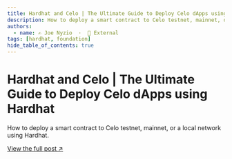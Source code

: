 ```yaml
---
title: Hardhat and Celo | The Ultimate Guide to Deploy Celo dApps using Hardhat
description: How to deploy a smart contract to Celo testnet, mainnet, or a local network using Hardhat.
authors:
  - name: ✍️ Joe Nyzio  ·  🔗 External
tags: [hardhat, foundation]
hide_table_of_contents: true
---
```


# Hardhat and Celo | The Ultimate Guide to Deploy Celo dApps using Hardhat

How to deploy a smart contract to Celo testnet, mainnet, or a local network using Hardhat.

[View the full post ↗️](https://medium.com/celodevelopers/hardhat-and-celo-the-ultimate-guide-to-deploy-celo-dapps-using-hardhat-747f42ad0788)

<!--truncate-->
